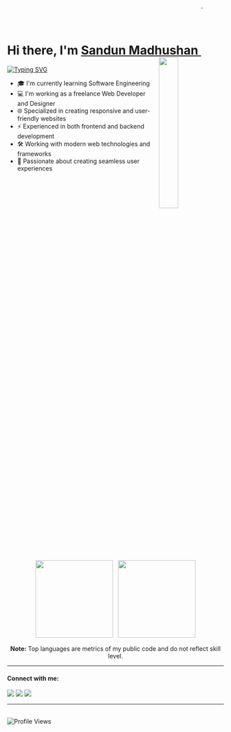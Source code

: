 <h1 align="left">
  Hi there, I'm <a href="https://sandunmadhushan.github.io/">Sandun Madhushan </a>
  <img src="https://user-images.githubusercontent.com/74038190/214644152-52f47eb3-5e31-4f47-8758-05c9468d5596.gif" width="3%" valign="bottom" />
</h1>

<div align="left">
<img align="right" src="https://github.com/7oSkaaa/7oSkaaa/blob/main/Images/Right_Side.gif?raw=true" width="30%" style="margin-top: -20px" />

[![Typing SVG](https://readme-typing-svg.demolab.com?font=Fira+Code&size=16&pause=1000&color=2DD700&background=000000&width=435&lines=I'm+a+Software+Engineering+UG;I'm+a+Freelance+Web+Developer)](https://git.io/typing-svg)

- 🎓 I'm currently learning Software Engineering  
- 💻 I'm working as a freelance Web Developer and Designer
- 🌐 Specialized in creating responsive and user-friendly websites
- ⚡ Experienced in both frontend and backend development
- 🛠️ Working with modern web technologies and frameworks
- 📱 Passionate about creating seamless user experiences

</div>

<br clear="right">

<div align="center">
    <img height="180em" src="https://github-readme-stats.vercel.app/api?username=sandunMadhushan&show_icons=true&locale=en&theme=algolia"/>
    &nbsp;
    <img height="180em" src="https://github-readme-stats.vercel.app/api/top-langs?username=sandunMadhushan&layout=compact&theme=algolia"/>
</div>

<p align="center">
  <b>Note:</b> Top languages are metrics of my public code and do not reflect skill level.
</p>
<hr>

#### Connect with me:

<p>
  <a href="https://sandunmadhushan.github.io/"><img src="https://img.shields.io/badge/Website-%23.svg?style=for-the-badge&logo=www&logoColor=white" /></a>
  <a href="https://www.linkedin.com/in/sandunmadhushan"><img src="https://img.shields.io/badge/LinkedIn-blue?style=for-the-badge&logo=linkedin&logoColor=white" /></a>
  <a href="https://twitter.com/SandunMadhushan"><img src="https://img.shields.io/badge/Twitter-blue?style=for-the-badge&logo=twitter&logoColor=white" /></a>
</p>
<hr>
</br>
<img src="https://komarev.com/ghpvc/?username=sandunMadhushan&style=for-the-badge&color=blue" alt="Profile Views" />
